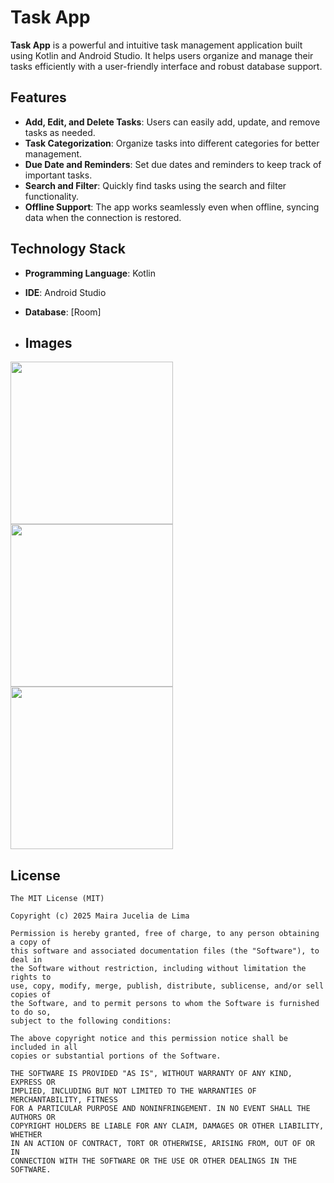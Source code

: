 # Task App

**Task App** is a powerful and intuitive task management application built using Kotlin and Android Studio. It helps users organize and manage their tasks efficiently with a user-friendly interface and robust database support.

## Features

- **Add, Edit, and Delete Tasks**: Users can easily add, update, and remove tasks as needed.
- **Task Categorization**: Organize tasks into different categories for better management.
- **Due Date and Reminders**: Set due dates and reminders to keep track of important tasks.
- **Search and Filter**: Quickly find tasks using the search and filter functionality.
- **Offline Support**: The app works seamlessly even when offline, syncing data when the connection is restored.

## Technology Stack

- **Programming Language**: Kotlin
- **IDE**: Android Studio
- **Database**: [Room]

- ## Images

<img src = "https://github.com/user-attachments/assets/b0cee725-443f-42de-b43a-545e465bc6ae" width="260"/>

<img src = "https://github.com/user-attachments/assets/d1730c3b-2ce8-4584-beb2-a01f8317123d" width="260"/>

<img src = "https://github.com/user-attachments/assets/4baceb6e-ebde-4d03-a2a2-86683c9be08c" width="260"/>


## License
```
The MIT License (MIT)

Copyright (c) 2025 Maira Jucelia de Lima

Permission is hereby granted, free of charge, to any person obtaining a copy of
this software and associated documentation files (the "Software"), to deal in
the Software without restriction, including without limitation the rights to
use, copy, modify, merge, publish, distribute, sublicense, and/or sell copies of
the Software, and to permit persons to whom the Software is furnished to do so,
subject to the following conditions:

The above copyright notice and this permission notice shall be included in all
copies or substantial portions of the Software.

THE SOFTWARE IS PROVIDED "AS IS", WITHOUT WARRANTY OF ANY KIND, EXPRESS OR
IMPLIED, INCLUDING BUT NOT LIMITED TO THE WARRANTIES OF MERCHANTABILITY, FITNESS
FOR A PARTICULAR PURPOSE AND NONINFRINGEMENT. IN NO EVENT SHALL THE AUTHORS OR
COPYRIGHT HOLDERS BE LIABLE FOR ANY CLAIM, DAMAGES OR OTHER LIABILITY, WHETHER
IN AN ACTION OF CONTRACT, TORT OR OTHERWISE, ARISING FROM, OUT OF OR IN
CONNECTION WITH THE SOFTWARE OR THE USE OR OTHER DEALINGS IN THE SOFTWARE.
```
